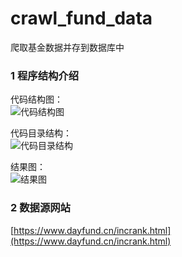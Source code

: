 # crawl_fund_data
爬取基金数据并存到数据库中

### 1 程序结构介绍
代码结构图：   
![代码结构图](https://cdn.jsdelivr.net/gh/crazyjums/crawl_fund_data@master/621273-5866743b51461e55.png)

代码目录结构：   
![代码目录结构](https://upload-images.jianshu.io/upload_images/621273-968868daae5c0dd4.png?imageMogr2/auto-orient/strip%7CimageView2/2/w/1240)



结果图：   
![结果图](https://upload-images.jianshu.io/upload_images/621273-47c43f78bd151981.png?imageMogr2/auto-orient/strip%7CimageView2/2/w/1240)

### 2 数据源网站
[https://www.dayfund.cn/incrank.html](https://www.dayfund.cn/incrank.html)

